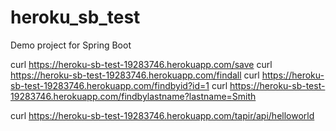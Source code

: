 # heroku_sb_test
Demo project for Spring Boot

curl https://heroku-sb-test-19283746.herokuapp.com/save
curl https://heroku-sb-test-19283746.herokuapp.com/findall
curl https://heroku-sb-test-19283746.herokuapp.com/findbyid?id=1
curl https://heroku-sb-test-19283746.herokuapp.com/findbylastname?lastname=Smith

curl https://heroku-sb-test-19283746.herokuapp.com/tapir/api/helloworld